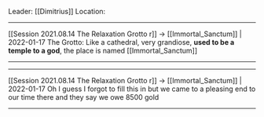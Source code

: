 Leader: [[Dimitrius]]
Location: 

---

[[Session 2021.08.14 The Relaxation Grotto r]] -> [[Immortal_Sanctum]] | 2022-01-17
The Grotto: Like a cathedral, very grandiose, **used to be a temple to a god**, the place is named [[Immortal_Sanctum]]

---


---

[[Session 2021.08.14 The Relaxation Grotto r]] -> [[Immortal_Sanctum]] | 2022-01-17
Oh I guess I forgot to fill this in but we came to a pleasing end to our time there and they say we owe 8500 gold

---
